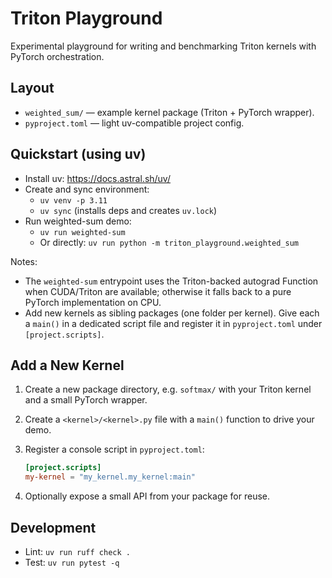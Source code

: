 # Triton Playground

Experimental playground for writing and benchmarking Triton kernels with PyTorch orchestration.

## Layout

- `weighted_sum/` — example kernel package (Triton + PyTorch wrapper).
- `pyproject.toml` — light uv-compatible project config.

## Quickstart (using uv)

- Install uv: https://docs.astral.sh/uv/
- Create and sync environment:
  - `uv venv -p 3.11`
  - `uv sync`  (installs deps and creates `uv.lock`)
- Run weighted-sum demo:
  - `uv run weighted-sum`
  - Or directly: `uv run python -m triton_playground.weighted_sum`

Notes:
- The `weighted-sum` entrypoint uses the Triton-backed autograd Function when CUDA/Triton are available; otherwise it falls back to a pure PyTorch implementation on CPU.
- Add new kernels as sibling packages (one folder per kernel). Give each a `main()` in a dedicated script file and register it in `pyproject.toml` under `[project.scripts]`.

## Add a New Kernel

1. Create a new package directory, e.g. `softmax/` with your Triton kernel and a small PyTorch wrapper.
2. Create a `<kernel>/<kernel>.py` file with a `main()` function to drive your demo.
3. Register a console script in `pyproject.toml`:
   
   ```toml
   [project.scripts]
   my-kernel = "my_kernel.my_kernel:main"
   ```
4. Optionally expose a small API from your package for reuse.

## Development

- Lint: `uv run ruff check .`
- Test: `uv run pytest -q`
